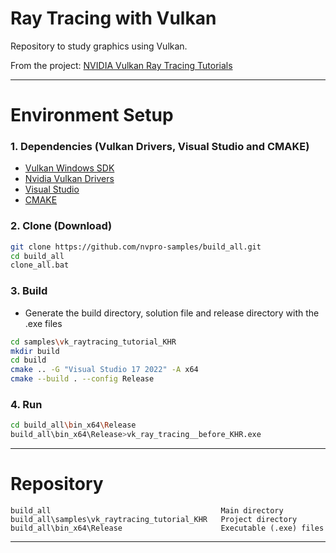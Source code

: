 # Ray Tracing with Vulkan

Repository to study graphics using Vulkan. 

From the project: [NVIDIA Vulkan Ray Tracing Tutorials](https://github.com/nvpro-samples/vk_raytracing_tutorial_KHR)

---

# Environment Setup

### 1. Dependencies (Vulkan Drivers, Visual Studio and CMAKE)
- [Vulkan Windows SDK](https://vulkan.lunarg.com/sdk/home)
- [Nvidia Vulkan Drivers](https://developer.nvidia.com/vulkan-driver)
- [Visual Studio](https://visualstudio.microsoft.com/downloads/)
- [CMAKE](https://cmake.org/download/)

### 2. Clone (Download)
```bash
git clone https://github.com/nvpro-samples/build_all.git
cd build_all
clone_all.bat
```

### 3. Build
- Generate the build directory, solution file and release directory with the .exe files
```bash
cd samples\vk_raytracing_tutorial_KHR
mkdir build
cd build
cmake .. -G "Visual Studio 17 2022" -A x64
cmake --build . --config Release  
```

### 4. Run
```bash
cd build_all\bin_x64\Release
build_all\bin_x64\Release>vk_ray_tracing__before_KHR.exe
```

---

# Repository

```
build_all                                      Main directory
build_all\samples\vk_raytracing_tutorial_KHR   Project directory
build_all\bin_x64\Release                      Executable (.exe) files
```

---
